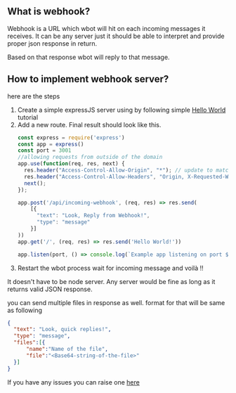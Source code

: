 ## What is webhook?

Webhook is a URL which wbot will hit on each incoming messages it receives. It can be any server just it should be able to interpret and provide proper json response in return.

Based on that response wbot will reply to that message.

## How to implement webhook server?

here are the steps

1. Create a simple expressJS server using by following simple [Hello World](https://expressjs.com/en/starter/installing.html) tutorial
2. Add a new route. Final result should look like this.
    ```js
    const express = require('express')
    const app = express()
    const port = 3001
    //allowing requests from outside of the domain 
    app.use(function(req, res, next) {
      res.header("Access-Control-Allow-Origin", "*"); // update to match the domain you will make the request from
      res.header("Access-Control-Allow-Headers", "Origin, X-Requested-With, Content-Type,Accept");
      next();
    });

    app.post('/api/incoming-webhook', (req, res) => res.send(
        [{
          "text": "Look, Reply from Webhook!",
          "type": "message"
        }]
    ))
    app.get('/', (req, res) => res.send('Hello World!'))

    app.listen(port, () => console.log(`Example app listening on port ${port}!`))
    ```
  3. Restart the wbot process wait for incoming message and voilà !!

  It doesn't have to be node server. Any server would be fine as long as it returns valid JSON response.

  you can send multiple files in response as well. format for that will be same as following

  ```json
  {
    "text": "Look, quick replies!",
    "type": "message",
    "files":[{
        "name":"Name of the file",
        "file":"<Base64-string-of-the-file>"
    }]
  }
  ```


  If you have any issues you can raise one [here](https://github.com/vasani-arpit/wbot/issues/new/choose)
